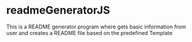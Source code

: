 # readmeGeneratorJS
This is a README generator program where gets basic information from user and creates a README file based on the predefined Template
